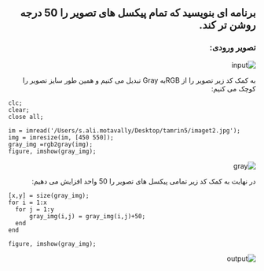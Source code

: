 <div dir="rtl">
  
  ## برنامه ای بنویسید که تمام پیکسل های تصویر را 50 درجه روشن تر کند.
  ### تصویر ورودی:
  
  ![input](https://github.com/semnan-university-ai/image-processing-class-002/blob/main/exercises/alimotavally/tamrin5/imaget2.jpg)
  
  به کمک کد زیر تصویر را از RGBبه Gray تبدیل می کنیم و همین طور سایز تصویر را کوچک می کنیم:
  
  <div dir="ltr">
  
  ```
clc;
clear;
close all;

im = imread('/Users/s.ali.motavally/Desktop/tamrin5/imaget2.jpg');
img = imresize(im, [450 550]);
gray_img =rgb2gray(img);
figure, imshow(gray_img);

```
</div>

![gray](https://github.com/semnan-university-ai/image-processing-class-002/blob/main/exercises/alimotavally/tamrin5/gray_im.jpg)

در نهایت به کمک کد زیر تمامی پیکسل های تصویر را 50 واحد افزایش می دهیم:

<div dir="ltr">
  
  ```
[x,y] = size(gray_img);
for i = 1:x
    for j = 1:y
        gray_img(i,j) = gray_img(i,j)+50;
    end
end

figure, imshow(gray_img);

```
</div>

![output](https://github.com/semnan-university-ai/image-processing-class-002/blob/main/exercises/alimotavally/tamrin5/end_img.jpg)

